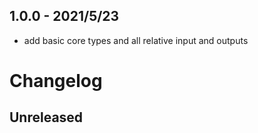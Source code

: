 
## 1.0.0 - 2021/5/23

- add basic core types and all relative input and outputs
# Changelog

## Unreleased
